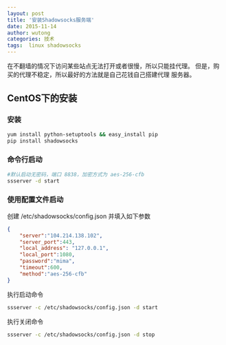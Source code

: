 ```yaml
---
layout: post
title: '安装Shadowsocks服务端'
date: 2015-11-14
author: wutong
categories: 技术
tags:  linux shadowsocks
---
```


在不翻墙的情况下访问某些站点无法打开或者很慢，所以只能挂代理。
但是，购买的代理不稳定，所以最好的方法就是自己花钱自己搭建代理
服务器。

## CentOS下的安装

### 安装

```bash
yum install python-setuptools && easy_install pip
pip install shadowsocks
```
### 命令行启动

```bash
#默认启动无密码，端口 8838，加密方式为 aes-256-cfb
ssserver -d start
```

### 使用配置文件启动

创建 /etc/shadowsocks/config.json 并填入如下参数

```json
{
    "server":"104.214.138.102",
    "server_port":443,
    "local_address": "127.0.0.1",
    "local_port":1080,
    "password":"mima",
    "timeout":600,
    "method":"aes-256-cfb"
}
```

执行启动命令

```bash
ssserver -c /etc/shadowsocks/config.json -d start
```

执行关闭命令

```bash
ssserver -c /etc/shadowsocks/config.json -d stop
```

